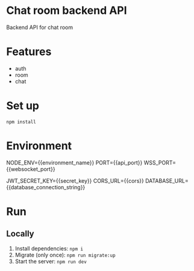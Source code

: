 # Chat room backend API

Backend API for chat room

# Features
- auth
- room
- chat

# Set up

```
npm install
```

# Environment

NODE_ENV={{environment_name}}
PORT={{api_port}}
WSS_PORT={{websocket_port}}

JWT_SECRET_KEY={{secret_key}}
CORS_URL={{cors}}
DATABASE_URL={{database_connection_string}}

# Run
## Locally
1. Install dependencies: `npm i`
2. Migrate (only once): `npm run migrate:up`
3. Start the server: `npm run dev`
